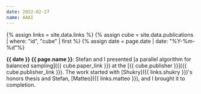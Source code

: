 ```yaml
---
date: 2022-02-27
name: AAAI
---
```


{% assign links = site.data.links %}
{% assign cube = site.data.publications | where: "id", "cube" | first %}
{% assign date = page.date | date: "%Y-%m-%d"%}

**{{ date }} {{ page.name }}**: Stefan and I presented [a parallel algorithm for
balanced sampling]({{ cube.paper_link }}) at the [{{ cube.publisher }}]({{
cube.publisher_link }}). The work started with [Shukry]({{ links.shukry }})'s
honors thesis and Stefan, [Matteo]({{ links.matteo }}), and I brought it to
completion.
